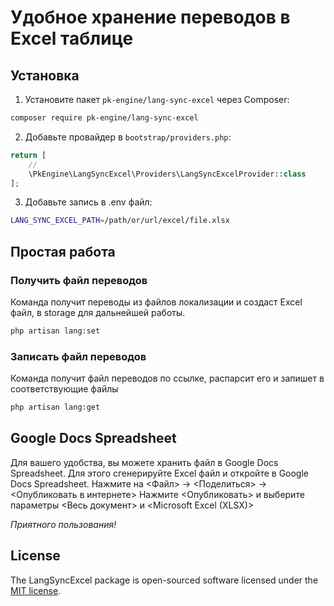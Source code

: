 # Удобное хранение переводов в Excel таблице 

## Установка

1. Установите пакет `pk-engine/lang-sync-excel` через Composer:

```bash
composer require pk-engine/lang-sync-excel
```

2. Добавьте провайдер в `bootstrap/providers.php`:

```php
return [
    //
    \PkEngine\LangSyncExcel\Providers\LangSyncExcelProvider::class
];
```

3. Добавьте запись в .env файл:
```bash
LANG_SYNC_EXCEL_PATH=/path/or/url/excel/file.xlsx
```

## Простая работа

### Получить файл переводов

Команда получит переводы из файлов локализации и создаст Excel файл, в storage для дальнейшей работы.

```bash
php artisan lang:set
```


### Записать файл переводов

Команда получит файл переводов по ссылке, распарсит его и запишет в соответствующие файлы

```bash
php artisan lang:get
```

## Google Docs Spreadsheet

Для вашего удобства, вы можете хранить файл в Google Docs Spreadsheet. 
Для этого сгенерируйте Excel файл и откройте в Google Docs Spreadsheet. 
Нажмите на <Файл> -> <Поделиться> -> <Опубликовать в интернете>
Нажмите <Опубликовать> и выберите параметры <Весь документ> и <Microsoft Excel (XLSX)>


_Приятного пользования!_

## License

The LangSyncExcel package is open-sourced software licensed under the [MIT license](https://opensource.org/licenses/MIT).
